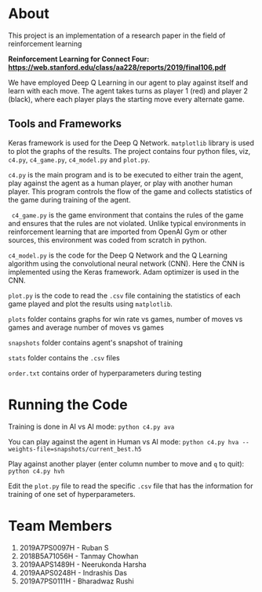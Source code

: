 # About

This project is an implementation of a research paper in the field of reinforcement learning

**Reinforcement Learning for Connect Four: https://web.stanford.edu/class/aa228/reports/2019/final106.pdf**

We have employed Deep Q Learning in our agent to play against itself and learn with each move. The agent takes turns as player 1 (red) and player 2 (black), where each player plays the starting move every alternate game.

## Tools and Frameworks

Keras framework is used for the Deep Q Network. `matplotlib` library is used to plot the graphs of the results. The project contains four python files, viz, `c4.py`, `c4_game.py`, `c4_model.py` and `plot.py`.

`c4.py` is the main program and is to be executed to either train the agent, play against the agent as a human player, or play with another human player. This program controls the flow of the game and collects statistics of the game during training of the agent.

` c4_game.py` is the game environment that contains the rules of the game and ensures that the rules are not violated. Unlike typical environments in reinforcement learning that are imported from OpenAI Gym or other sources, this environment was coded from scratch in python.

`c4_model.py` is the code for the Deep Q Network and the Q Learning algorithm using the convolutional neural network (CNN). Here the CNN is implemented using the Keras framework. Adam optimizer is used in the CNN.

`plot.py` is the code to read the `.csv` file containing the statistics of each game played and plot the results using `matplotlib`.

`plots` folder contains graphs for win rate vs games, number of moves vs games and average number of moves vs games

`snapshots` folder contains agent's snapshot of training

`stats` folder contains the `.csv` files

`order.txt` contains order of hyperparameters during testing

# Running the Code

Training is done in AI vs AI mode:
`python c4.py ava`

You can play against the agent in Human vs AI mode:
`python c4.py hva --weights-file=snapshots/current_best.h5`

Play against another player (enter column number to move and `q` to quit):
`python c4.py hvh`

Edit the `plot.py` file to read the specific `.csv` file that has the information for training of one set of hyperparameters.

# Team Members

1. 2019A7PS0097H - Ruban S
2. 2018B5A71056H - Tanmay Chowhan
3. 2019AAPS1489H - Neerukonda Harsha
4. 2019AAPS0248H - Indrashis Das
5. 2019A7PS0111H - Bharadwaz Rushi
